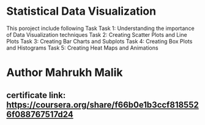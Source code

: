 # Statistical Data Visualization
This poroject include following Task
Task 1: Understanding the importance of Data Visualization techniques
Task 2: Creating Scatter Plots and Line Plots
Task 3: Creating Bar Charts and Subplots
Task 4: Creating Box Plots and Histograms
Task 5: Creating Heat Maps and Animations

# Author Mahrukh Malik
## certificate link: https://coursera.org/share/f66b0e1b3ccf8185526f088767517d24 
